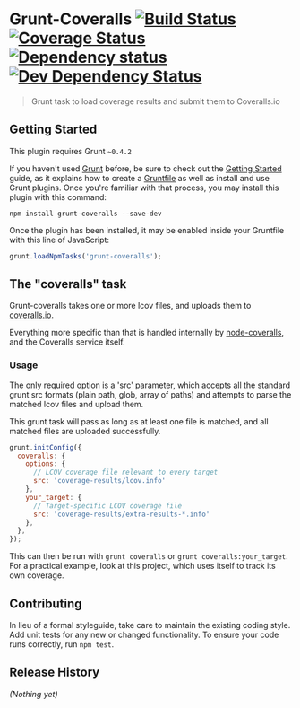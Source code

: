 Grunt-Coveralls [![Build Status](https://travis-ci.org/pimterry/grunt-coveralls.png)](https://travis-ci.org/pimterry/grunt-coveralls) [![Coverage Status](https://coveralls.io/repos/pimterry/grunt-coveralls/badge.png?branch=master)](https://coveralls.io/r/pimterry/grunt-coveralls?branch=master) [![Dependency status](https://david-dm.org/pimterry/grunt-coveralls/status.png)](https://david-dm.org/pimterry/grunt-coveralls#info=dependencies&view=table) [![Dev Dependency Status](https://david-dm.org/pimterry/grunt-coveralls/dev-status.png)](https://david-dm.org/pimterry/grunt-coveralls#info=devDependencies&view=table)
=====================================================================================================

> Grunt task to load coverage results and submit them to Coveralls.io

## Getting Started
This plugin requires Grunt `~0.4.2`

If you haven't used [Grunt](http://gruntjs.com/) before, be sure to check out the [Getting Started](http://gruntjs.com/getting-started) guide, as it explains how to create a [Gruntfile](http://gruntjs.com/sample-gruntfile) as well as install and use Grunt plugins. Once you're familiar with that process, you may install this plugin with this command:

```shell
npm install grunt-coveralls --save-dev
```

Once the plugin has been installed, it may be enabled inside your Gruntfile with this line of JavaScript:

```js
grunt.loadNpmTasks('grunt-coveralls');
```

## The "coveralls" task

Grunt-coveralls takes one or more lcov files, and uploads them to [coveralls.io](https://coveralls.io).

Everything more specific than that is handled internally by [node-coveralls](https://github.com/cainus/node-coveralls), and the Coveralls service itself.


### Usage

The only required option is a 'src' parameter, which accepts all the standard grunt src formats (plain path, glob, array of paths) and attempts to parse the matched lcov files and upload them.

This grunt task will pass as long as at least one file is matched, and all matched files are uploaded successfully.

```js
grunt.initConfig({
  coveralls: {
    options: {
      // LCOV coverage file relevant to every target
      src: 'coverage-results/lcov.info'
    },
    your_target: {
      // Target-specific LCOV coverage file
      src: 'coverage-results/extra-results-*.info'
    },
  },
});
```

This can then be run with `grunt coveralls` or `grunt coveralls:your_target`. For a practical example, look at this project, which uses itself to track its own coverage.

## Contributing
In lieu of a formal styleguide, take care to maintain the existing coding style. Add unit tests for any new or changed functionality. To ensure your code runs correctly, run `npm test`.

## Release History
_(Nothing yet)_
